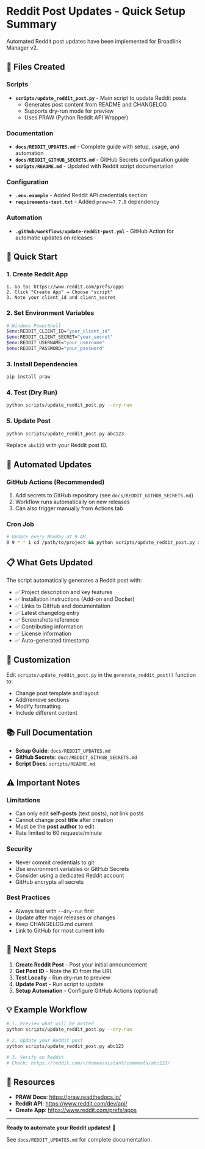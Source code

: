 # Reddit Post Updates - Quick Setup Summary

Automated Reddit post updates have been implemented for Broadlink Manager v2.

## 📁 Files Created

### Scripts
- **`scripts/update_reddit_post.py`** - Main script to update Reddit posts
  - Generates post content from README and CHANGELOG
  - Supports dry-run mode for preview
  - Uses PRAW (Python Reddit API Wrapper)

### Documentation
- **`docs/REDDIT_UPDATES.md`** - Complete guide with setup, usage, and automation
- **`docs/REDDIT_GITHUB_SECRETS.md`** - GitHub Secrets configuration guide
- **`scripts/README.md`** - Updated with Reddit script documentation

### Configuration
- **`.env.example`** - Added Reddit API credentials section
- **`requirements-test.txt`** - Added `praw>=7.7.0` dependency

### Automation
- **`.github/workflows/update-reddit-post.yml`** - GitHub Action for automatic updates on releases

## 🚀 Quick Start

### 1. Create Reddit App
```
1. Go to: https://www.reddit.com/prefs/apps
2. Click "Create App" → Choose "script"
3. Note your client_id and client_secret
```

### 2. Set Environment Variables
```bash
# Windows PowerShell
$env:REDDIT_CLIENT_ID="your_client_id"
$env:REDDIT_CLIENT_SECRET="your_secret"
$env:REDDIT_USERNAME="your_username"
$env:REDDIT_PASSWORD="your_password"
```

### 3. Install Dependencies
```bash
pip install praw
```

### 4. Test (Dry Run)
```bash
python scripts/update_reddit_post.py --dry-run
```

### 5. Update Post
```bash
python scripts/update_reddit_post.py abc123
```
Replace `abc123` with your Reddit post ID.

## 🤖 Automated Updates

### GitHub Actions (Recommended)
1. Add secrets to GitHub repository (see `docs/REDDIT_GITHUB_SECRETS.md`)
2. Workflow runs automatically on new releases
3. Can also trigger manually from Actions tab

### Cron Job
```bash
# Update every Monday at 9 AM
0 9 * * 1 cd /path/to/project && python scripts/update_reddit_post.py abc123
```

## 📋 What Gets Updated

The script automatically generates a Reddit post with:
- ✅ Project description and key features
- ✅ Installation instructions (Add-on and Docker)
- ✅ Links to GitHub and documentation
- ✅ Latest changelog entry
- ✅ Screenshots reference
- ✅ Contributing information
- ✅ License information
- ✅ Auto-generated timestamp

## 🔧 Customization

Edit `scripts/update_reddit_post.py` in the `generate_reddit_post()` function to:
- Change post template and layout
- Add/remove sections
- Modify formatting
- Include different content

## 📚 Full Documentation

- **Setup Guide**: `docs/REDDIT_UPDATES.md`
- **GitHub Secrets**: `docs/REDDIT_GITHUB_SECRETS.md`
- **Script Docs**: `scripts/README.md`

## ⚠️ Important Notes

### Limitations
- Can only edit **self-posts** (text posts), not link posts
- Cannot change post **title** after creation
- Must be the **post author** to edit
- Rate limited to 60 requests/minute

### Security
- Never commit credentials to git
- Use environment variables or GitHub Secrets
- Consider using a dedicated Reddit account
- GitHub encrypts all secrets

### Best Practices
- Always test with `--dry-run` first
- Update after major releases or changes
- Keep CHANGELOG.md current
- Link to GitHub for most current info

## 🎯 Next Steps

1. **Create Reddit Post** - Post your initial announcement
2. **Get Post ID** - Note the ID from the URL
3. **Test Locally** - Run dry-run to preview
4. **Update Post** - Run script to update
5. **Setup Automation** - Configure GitHub Actions (optional)

## 💡 Example Workflow

```bash
# 1. Preview what will be posted
python scripts/update_reddit_post.py --dry-run

# 2. Update your Reddit post
python scripts/update_reddit_post.py abc123

# 3. Verify on Reddit
# Check: https://reddit.com/r/homeassistant/comments/abc123/
```

## 🔗 Resources

- **PRAW Docs**: https://praw.readthedocs.io/
- **Reddit API**: https://www.reddit.com/dev/api/
- **Create App**: https://www.reddit.com/prefs/apps

---

**Ready to automate your Reddit updates!** 🚀

See `docs/REDDIT_UPDATES.md` for complete documentation.
